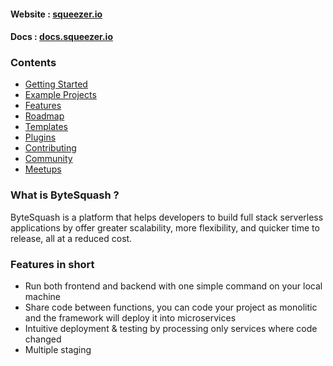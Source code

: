 #### Website : [squeezer.io](https://bytesquash.com)
#### Docs : [docs.squeezer.io](https://docs.bytesquash.com/)

### Contents

* [Getting Started](#getting-started)
* [Example Projects](#example-projects)
* [Features](#features)
* [Roadmap](#roadmap)
* [Templates](#templates)
* [Plugins](#plugins)
* [Contributing](#contributing)
* [Community](#community)
* [Meetups](#meetups)

### What is ByteSquash ?

ByteSquash is a platform that helps developers to build full stack serverless applications by offer greater scalability, more flexibility, and quicker time to release, all at a reduced cost.

### <a name="features"></a>Features in short

- Run both frontend and backend with one simple command on your local machine
- Share code between functions, you can code your project as monolitic and the framework will deploy it into microservices 
- Intuitive deployment & testing by processing only services where code changed
- Multiple staging